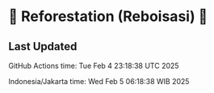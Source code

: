 
# 🌳 Reforestation (Reboisasi) 🌲

## Last Updated

GitHub Actions time: Tue Feb  4 23:18:38 UTC 2025

Indonesia/Jakarta time: Wed Feb  5 06:18:38 WIB 2025
